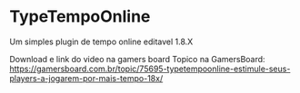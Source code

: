 # TypeTempoOnline
Um simples plugin de tempo online editavel 1.8.X


Download e link do video na gamers board
Topico na GamersBoard: https://gamersboard.com.br/topic/75695-typetempoonline-estimule-seus-players-a-jogarem-por-mais-tempo-18x/
